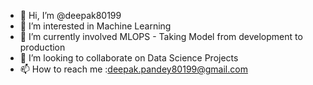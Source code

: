 - 👋 Hi, I’m @deepak80199
- 👀 I’m interested in Machine Learning
- 🌱 I’m currently involved MLOPS - Taking Model from development to production  
- 💞️ I’m looking to collaborate on Data Science Projects
- 📫 How to reach me :deepak.pandey80199@gmail.com

<!---
deepak80199/deepak80199 is a ✨ special ✨ repository because its `README.md` (this file) appears on your GitHub profile.
You can click the Preview link to take a look at your changes.
--->
